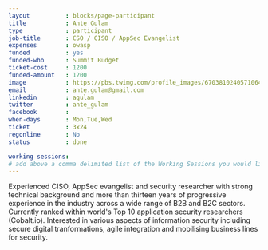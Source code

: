 ```yaml
---
layout          : blocks/page-participant
title           : Ante Gulam
type            : participant
job-title       : CSO / CISO / AppSec Evangelist
expenses        : owasp
funded          : yes
funded-who      : Summit Budget
ticket-cost     : 1200
funded-amount   : 1200
image           : https://pbs.twimg.com/profile_images/670381024057106433/NEc-r_gO_400x400.jpg
email           : ante.gulam@gmail.com
linkedin        : agulam
twitter         : ante_gulam
facebook        :
when-days       : Mon,Tue,Wed
ticket          : 3x24
regonline       : No
status          : done

working sessions:
# add above a comma delimited list of the Working Sessions you would like to attend (use the session's title)
---
```


Experienced CISO, AppSec evangelist and security researcher with strong technical background and more than thirteen years of progressive experience in the industry across a wide range of B2B and B2C sectors. Currently ranked within world's Top 10 application security researchers (Cobalt.io). Interested in various aspects of information security including secure digital tranformations, agile integration and mobilising business lines for security.
